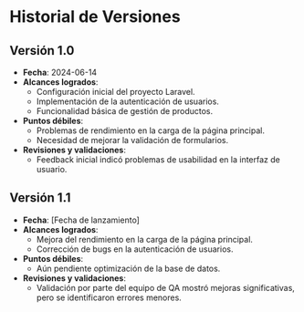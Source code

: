 # Historial de Versiones

## Versión 1.0
- **Fecha**: 2024-06-14
- **Alcances logrados**: 
  - Configuración inicial del proyecto Laravel.
  - Implementación de la autenticación de usuarios.
  - Funcionalidad básica de gestión de productos.
- **Puntos débiles**:
  - Problemas de rendimiento en la carga de la página principal.
  - Necesidad de mejorar la validación de formularios.
- **Revisiones y validaciones**:
  - Feedback inicial indicó problemas de usabilidad en la interfaz de usuario.

## Versión 1.1
- **Fecha**: [Fecha de lanzamiento]
- **Alcances logrados**:
  - Mejora del rendimiento en la carga de la página principal.
  - Corrección de bugs en la autenticación de usuarios.
- **Puntos débiles**:
  - Aún pendiente optimización de la base de datos.
- **Revisiones y validaciones**:
  - Validación por parte del equipo de QA mostró mejoras significativas, pero se identificaron errores menores.
